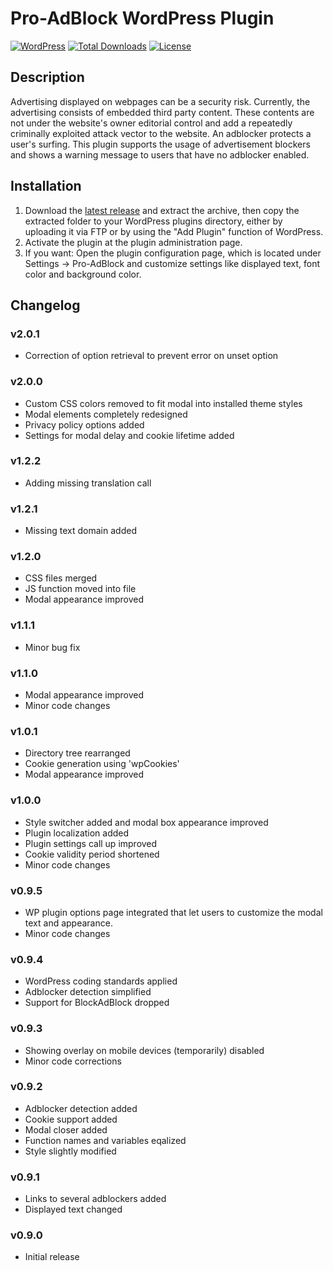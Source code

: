 # Pro-AdBlock WordPress Plugin

[![WordPress](https://img.shields.io/wordpress/v/pro-adblock.svg)](http://wordpress.org/plugins/pro-adblock/)
[![Total Downloads](https://img.shields.io/wordpress/plugin/dt/pro-adblock.svg)](http://wordpress.org/plugins/pro-adblock/)
[![License](https://img.shields.io/github/license/nowherecoding/pro-adblock.svg)](https://github.com/nowherecoding/pro-adblock/blob/master/LICENSE)

## Description

Advertising displayed on webpages can be a security risk. Currently, the advertising consists of embedded third party content. These contents are not under the website's owner editorial control and add a repeatedly criminally exploited attack vector to the website. An adblocker protects a user's surfing. This plugin supports the usage of advertisement blockers and shows a warning message to users that have no adblocker enabled.

## Installation

1. Download the [latest release](https://github.com/nowherecoding/pro-adblock/releases/latest) and extract the archive, then copy the extracted folder to your WordPress plugins directory, either by uploading it via FTP or by using the "Add Plugin" function of WordPress.
2. Activate the plugin at the plugin administration page.
3. If you want: Open the plugin configuration page, which is located under Settings -> Pro-AdBlock and customize settings like displayed text, font color and background color.

## Changelog

### v2.0.1
* Correction of option retrieval to prevent error on unset option

### v2.0.0
* Custom CSS colors removed to fit modal into installed theme styles
* Modal elements completely redesigned
* Privacy policy options added
* Settings for modal delay and cookie lifetime added

### v1.2.2
* Adding missing translation call

### v1.2.1
* Missing text domain added

### v1.2.0
* CSS files merged
* JS function moved into file
* Modal appearance improved

### v1.1.1
* Minor bug fix

### v1.1.0
* Modal appearance improved
* Minor code changes

### v1.0.1

* Directory tree rearranged
* Cookie generation using 'wpCookies'
* Modal appearance improved

### v1.0.0

* Style switcher added and modal box appearance improved
* Plugin localization added
* Plugin settings call up improved
* Cookie validity period shortened
* Minor code changes

### v0.9.5

* WP plugin options page integrated that let users to customize the modal text and appearance.
* Minor code changes

### v0.9.4

* WordPress coding standards applied
* Adblocker detection simplified
* Support for BlockAdBlock dropped

### v0.9.3

* Showing overlay on mobile devices (temporarily) disabled
* Minor code corrections

### v0.9.2

* Adblocker detection added
* Cookie support added
* Modal closer added
* Function names and variables eqalized
* Style slightly modified

### v0.9.1

* Links to several adblockers added
* Displayed text changed

### v0.9.0

* Initial release
